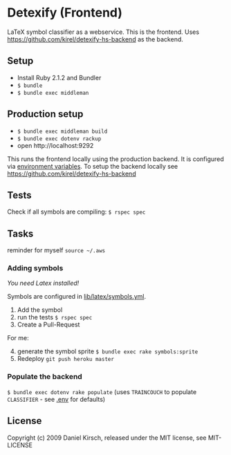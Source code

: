 # Detexify (Frontend)

LaTeX symbol classifier as a webservice. This is the frontend. Uses https://github.com/kirel/detexify-hs-backend as the backend.

## Setup

- Install Ruby 2.1.2 and Bundler
- `$ bundle`
- `$ bundle exec middleman`

## Production setup

- `$ bundle exec middleman build`
- `$ bundle exec dotenv rackup`
- open http://localhost:9292

This runs the frontend locally using the production backend. It is configured via [environment variables](.env). To setup the backend locally see https://github.com/kirel/detexify-hs-backend

## Tests

Check if all symbols are compiling: `$ rspec spec`

## Tasks

reminder for myself `source ~/.aws`

### Adding symbols

_You need Latex installed!_

Symbols are configured in [lib/latex/symbols.yml](lib/latex/symbols.yml).

1. Add the symbol
2. run the tests `$ rspec spec`
3. Create a Pull-Request

For me:

4. generate the symbol sprite `$ bundle exec rake symbols:sprite`
6. Redeploy `git push heroku master`

### Populate the backend

`$ bundle exec dotenv rake populate` (uses `TRAINCOUCH` to populate `CLASSIFIER` - see [.env](.env) for defaults)

## License

Copyright (c) 2009 Daniel Kirsch, released under the MIT license, see MIT-LICENSE
